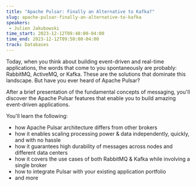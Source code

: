 ```yaml
---
title: "Apache Pulsar: Finally an Alternative to Kafka?"
slug: apache-pulsar-finally-an-alternative-to-kafka
speakers:
 - Julien Jakubowski
time_start: 2023-12-12T09:40:00-04:00
time_end: 2023-12-12T09:50:00-04:00
track: Databases
---
```


Today, when you think about building event-driven and real-time applications, the words that come to you spontaneously are probably: RabbitMQ, ActiveMQ, or Kafka. These are the solutions that dominate this landscape. But have you ever heard of Apache Pulsar?

After a brief presentation of the fundamental concepts of messaging, you'll discover the Apache Pulsar features that enable you to build amazing event-driven applications. 
 
 You'll learn the following: 
 - how Apache Pulsar architecture differs from other brokers 
 - how it enables scaling processing power & data independently, quickly, and with no hassle 
 - how it guarantees high durability of messages across nodes and different data centers 
 - how it covers the use cases of both RabbitMQ & Kafka while involving a single broker 
 - how to integrate Pulsar with your existing application portfolio 
 - and more
